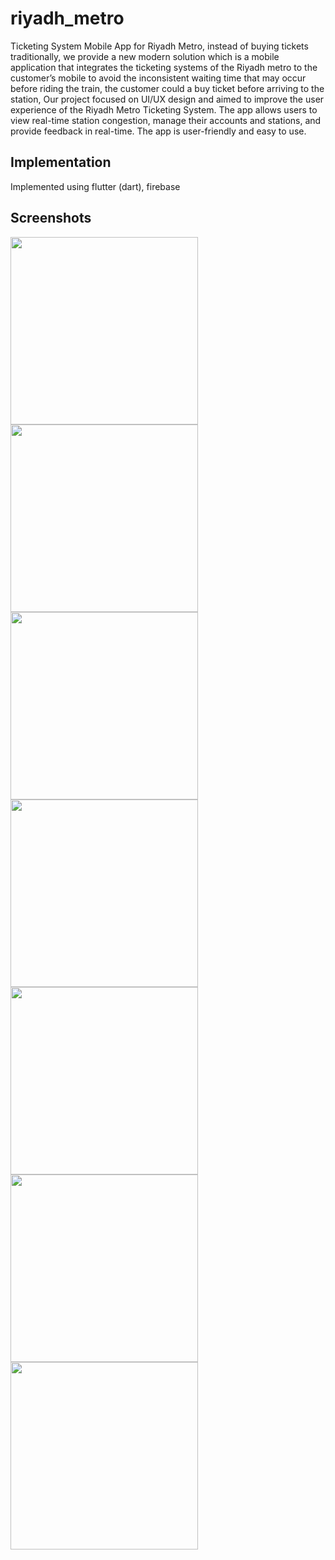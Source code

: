 # riyadh_metro

Ticketing System Mobile App for Riyadh Metro, instead of buying tickets traditionally, we provide a new modern solution which is a mobile application that integrates the ticketing systems of the Riyadh metro to the customer’s mobile to avoid the inconsistent waiting time that may occur before riding the train, the customer could a buy ticket before arriving to the station, Our project focused on UI/UX design and aimed to improve the user experience of the Riyadh Metro Ticketing System. The app allows users to view real-time station congestion, manage their accounts and stations, and provide feedback in real-time. The app is user-friendly and easy to use.

## Implementation
Implemented using flutter (dart), firebase

## Screenshots
<img src="https://imgur.com/mvYnQP7.png" width="300">
<img src="https://imgur.com/92PPSn4.png" width="300">
<img src="https://imgur.com/khY2HIP.png" width="300">
<img src="https://imgur.com/5LqTB7n.png" width="300">
<img src="https://imgur.com/BizbKX4.png" width="300">
<img src="https://imgur.com/Ukz48Md.png" width="300">
<img src="https://imgur.com/MWkL4Dm.png" width="300">




